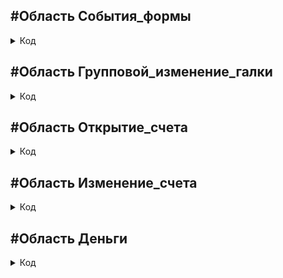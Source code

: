 ## #Область События_формы

<details>
  <summary>
    Код  </summary>

  
  
  
  ## &НаСервере Процедура ПриСозданииНаСервере(Отказ, СтандартнаяОбработка)  
  
  <details>
    <summary>
      Код  </summary>
    
    
            Если Параметры.СозданиеОткрытие Тогда
              //Документ новый
              Объект.ВыборВыработки = Параметры.ВыборВыработки;		
              Выбор = Параметры.ВыборВыработки; 
              Объект.КатегорияРаботника=Выбор;		
            Иначе
              Выбор = Объект.ВыборВыработки; 
            КонецЕсли;                        	
            Элементы.ФИО.Заголовок = Выбор;
            //Определяет какие страницы показывать
            Если Выбор = "Волочильщик" Тогда
              ЭтаФорма.Элементы.Страница1.Видимость = Истина;
            ИначеЕсли Выбор = "Скрутчик" Тогда
              ЭтаФорма.Элементы.Страница2.Видимость = Истина;       
              ПроверкаНаДрамИПроволочныйЭкранБроня();
            ИначеЕсли Выбор = "Опрессовщик" Тогда
              ЭтаФорма.Элементы.Страница3.Видимость = Истина;
            ИначеЕсли Выбор = "Волочильщик (мультивайер)" Тогда  
              ЭтаФорма.Элементы.Страница4.Видимость = Истина;
            КонецЕсли;  
            ЭтаФорма.Доступность=не Объект.ЗакрытаяДата;
            Элементы.ВыборВыработки.Видимость = Ложь;
            
            
            Элементы.Невидимое.Видимость = РольДоступна("Администратор");     
            
            ОтработатьКнопкуПроверено(Ложь);   
            ИтогВыработкиНаСервере();
            ДоступАдмина();
            ПроверитьНаличиеСсылокНаЗаказы();
</details>


  ## &НаКлиенте Процедура ПередЗакрытием(Отказ, ЗавершениеРаботы, ТекстПредупреждения, СтандартнаяОбработка)		

  
  <details>
    <summary>
      Код  </summary>
    
        	Если не ЗавершениеРаботы тогда      
        		ПроверкаКоэффициента();	
        		ПередЗакрытиемНаСервере();    
        	КонецЕсли;
  </details>

	

  
    

## &НаКлиенте Процедура ЗакрытаяДатаПриИзменении(Элемент)

  <details>
    <summary>
      Код  </summary>
    
        Если Объект.ЗакрытаяДата=Истина тогда
      		ЭтаФорма.Доступность=Ложь;	
      	Иначе	                        
      		ЭтаФорма.Доступность=Истина;		
      	КонецЕсли;
  </details>

## &НаСервере Процедура ПередЗакрытиемНаСервере()

  <details>
    <summary>
      Код  </summary>
 
         Попытка 
        		Если Объект.ПометкаУдаления= ложь тогда		
        			ЭтотОбъект.Записать(Новый Структура("РежимЗаписи", РежимЗаписиДокумента.Проведение));
        		ИначеЕсли Объект.ПометкаУдаления=истина тогда
        			Сообщить("Выработка #"+Объект.Номер + " помечена на удаление");
        		КонецЕсли                                                              
        	Исключение  
        		Сообщить("Не удалось сохранить выработку, возможно она уже открыта у кого-то другого");
        	КонецПопытки;

  </details>




## #Область Пересчет_денег_события

  
  <details>
    <summary>
      Код  </summary>


## #Область Волочилка
 

  
  <details>
    <summary>
      Код  </summary>

##    ## &НаКлиенте Процедура ВолочильщикПереходНаМаркоРазмерПриИзменении(Элемент)

  <details>
    <summary>
      Код  </summary>
          ПересчетДенег(Элемент.Родитель.ТекущиеДанные.ИсходныйНомерСтроки);
  </details>

## &НаКлиенте Процедура ВолочильщикКоличествоВКМПриИзменении(Элемент)

  <details>
    <summary>
      Код  </summary>
            ПересчетДенег(Элемент.Родитель.ТекущиеДанные.ИсходныйНомерСтроки);
  </details>
 
## &НаКлиенте Процедура ВолочильщикСменаБунтаПриИзменении(Элемент)

  <details>
    <summary>
      Код  </summary>	
 
       ПересчетДенег(Элемент.Родитель.ТекущиеДанные.ИсходныйНомерСтроки);
 </details>

## &НаКлиенте Процедура ВолочильщикСменаКатушекНаПриемникеПриИзменении(Элемент)

  
  <details>
    <summary>      
      Код  </summary>
          ПересчетДенег(Элемент.Родитель.ТекущиеДанные.ИсходныйНомерСтроки);
  </details>


## &НаКлиенте Процедура ВолочильщикРасценкаЗаКМПриИзменении(Элемент)

  <details>
    <summary>
      Код  </summary>
          ПересчетДенег(Элемент.Родитель.ТекущиеДанные.ИсходныйНомерСтроки);
  </details>

## &НаКлиенте Процедура ВолочильщикРасценкаЗаСменкуКатушекНаПриемникеПриИзменении(Элемент)
 
  <details>
    <summary>
      Код  </summary>
            ПересчетДенег(Элемент.Родитель.ТекущиеДанные.ИсходныйНомерСтроки);
  </details>
  
    ## &НаКлиенте Процедура ВолочильщикРасценкаЗаПереходНаМаркоразмерПриИзменении(Элемент)
	
  <details>
    <summary>
      Код  </summary>
            ПересчетДенег(Элемент.Родитель.ТекущиеДанные.ИсходныйНомерСтроки);
  </details>

## &НаКлиенте Процедура ВолочильщикРасценкаЗаСменуБунтаПриИзменении(Элемент)
	 
  <details>
    <summary>
      Код  </summary>
          ПересчетДенег(Элемент.Родитель.ТекущиеДанные.ИсходныйНомерСтроки);
  </details>
  
  ## &НаКлиенте Процедура ВолочильщикКоэффициентЗагруженностиОборудованияПриИзменении(Элемент)
	 
  <details>
    <summary>
      Код  </summary>
          ПересчетДенег(Элемент.Родитель.ТекущиеДанные.ИсходныйНомерСтроки);
  </details>
  
</details>

## #Область Мультик
  
  <details>
    <summary>
      Код  </summary>

## &НаКлиенте Процедура ВолочильщикМультивайерКоличествоВКМПриИзменении(Элемент)
	 
  <details>
    <summary>
      Код  </summary>
            ПересчетДенег(Элемент.Родитель.ТекущиеДанные.ИсходныйНомерСтроки);
  </details>

## &НаКлиенте Процедура ВолочильщикМультивайерСменаВолокПриИзменении(Элемент)
	
  <details>
    <summary>
      Код  </summary>
    ПересчетДенег(Элемент.Родитель.ТекущиеДанные.ИсходныйНомерСтроки);
  </details>


## &НаКлиенте Процедура ВолочильщикМультивайерСменаКорзинПриИзменении(Элемент)
	 
  <details>
    <summary>
      Код  </summary>
        ПересчетДенег(Элемент.Родитель.ТекущиеДанные.ИсходныйНомерСтроки);	
  </details>

## &НаКлиенте Процедура ВолочильщикМультивайерСменуКатушекНаПриемникеПриИзменении(Элемент)
	
  <details>
    <summary>
      Код  </summary>
        ПересчетДенег(Элемент.Родитель.ТекущиеДанные.ИсходныйНомерСтроки);
  </details>

## &НаКлиенте Процедура ВолочильщикМультивайерПереходНаМаркоРазмерПриИзменении(Элемент)
	 
  <details>
    <summary>
      Код  </summary>
        ПересчетДенег(Элемент.Родитель.ТекущиеДанные.ИсходныйНомерСтроки);
  </details>

## &НаКлиенте Процедура ВолочильщикМультивайерРасценкаЗаКМПриИзменении(Элемент)
 
  <details>
    <summary>
      Код  </summary>
        ПересчетДенег(Элемент.Родитель.ТекущиеДанные.ИсходныйНомерСтроки);
  </details>

## &НаКлиенте Процедура ВолочильщикМультивайерРасценкаЗаСменуКатушекНаПриемникеПриИзменении(Элемент)
	
   <details>
    <summary>
      Код  </summary>
         ПересчетДенег(Элемент.Родитель.ТекущиеДанные.ИсходныйНомерСтроки);
  </details>

## &НаКлиенте Процедура ВолочильщикМультивайерСменаКатушекПриИзменении(Элемент)
	 
  <details>
    <summary>
      Код  </summary>
        ПересчетДенег(Элемент.Родитель.ТекущиеДанные.ИсходныйНомерСтроки);
  </details>


## &НаКлиенте Процедура ВолочильщикМультивайерРасценкаЗаСменуВолокПриИзменении(Элемент)
	 
  <details>
    <summary>
      Код  </summary>
        ПересчетДенег(Элемент.Родитель.ТекущиеДанные.ИсходныйНомерСтроки);
  </details>

## &НаКлиенте Процедура ВолочильщикМультивайерРасценкаЗаПереходНаМаркоразмерПриИзменении(Элемент)

  
  <details>
    <summary>
      Код  </summary>ПересчетДенег(Элемент.Родитель.ТекущиеДанные.ИсходныйНомерСтроки);
  </details>


## &НаКлиенте Процедура ВолочильщикМультивайерРасценкаЗаСменуКорзинПриИзменении(Элемент)
	

  
  <details>
    <summary>
      Код  </summary>ПересчетДенег(Элемент.Родитель.ТекущиеДанные.ИсходныйНомерСтроки);
  </details>


## &НаКлиенте Процедура ВолочильщикМультивайерКоэффициентЗагруженностиОборудованияПриИзменении(Элемент)
	

  
  <details>
    <summary>
      Код  </summary>ПересчетДенег(Элемент.Родитель.ТекущиеДанные.ИсходныйНомерСтроки);
  </details>



    
</details>
  


## #Область Скрутка
 

  
  <details>
    <summary>
      Код  </summary>
    
## &НаКлиенте Процедура СкрутчикКоличествоВКМПриИзменении(Элемент)
	 

  
  <details>
    <summary>
      Код  </summary>ПересчетДенег(Элемент.Родитель.ТекущиеДанные.ИсходныйНомерСтроки);
  </details>


## &НаКлиенте Процедура СкрутчикПереходНаМаркоРазмерПриИзменении(Элемент)
	 

  
  <details>
    <summary>
      Код  </summary>ПересчетДенег(Элемент.Родитель.ТекущиеДанные.ИсходныйНомерСтроки);
  </details>


## &НаКлиенте Процедура СкрутчикНастройкаПриИзменении(Элемент)
	

  
  <details>
    <summary>
      Код  </summary>ПересчетДенег(Элемент.Родитель.ТекущиеДанные.ИсходныйНомерСтроки);
  </details>


## &НаКлиенте Процедура СкрутчикСменаКатушекПриИзменении(Элемент) 

  
  <details>
    <summary>
      Код  </summary>ПересчетДенег(Элемент.Родитель.ТекущиеДанные.ИсходныйНомерСтроки);
  </details>

## &НаКлиенте Процедура СкрутчикСнятиеКатушекПриИзменении(Элемент) 

  
  <details>
    <summary>
      Код  </summary>ПересчетДенег(Элемент.Родитель.ТекущиеДанные.ИсходныйНомерСтроки);
  </details>     

## &НаКлиенте Процедура СкрутчикРасценкаНастройкиПриИзменении(Элемент) 

  
  <details>
    <summary>
      Код  </summary>ПересчетДенег(Элемент.Родитель.ТекущиеДанные.ИсходныйНомерСтроки);
  </details>

## &НаКлиенте Процедура СкрутчикРасценкаЗаПереходНаМаркоразмерПриИзменении(Элемент)
	

  
  <details>
    <summary>
      Код  </summary>ПересчетДенег(Элемент.Родитель.ТекущиеДанные.ИсходныйНомерСтроки);
  </details>

## &НаКлиенте Процедура СкрутчикРасценкаЗаСнятиеКатушекПриИзменении(Элемент)

  
  <details>
    <summary>
      Код  </summary>ПересчетДенег(Элемент.Родитель.ТекущиеДанные.ИсходныйНомерСтроки);
  </details>

## &НаКлиенте
Процедура СкрутчикРасценкаЗаСменуКатушекНаПриемникеПриИзменении(Элемент)
	

  
  <details>
    <summary>
      Код  </summary>ПересчетДенег(Элемент.Родитель.ТекущиеДанные.ИсходныйНомерСтроки);
  </details>

## &НаКлиенте Процедура СкрутчикРасценкаЗаКМПриИзменении(Элемент)
	

  
  <details>
    <summary>
      Код  </summary>ПересчетДенег(Элемент.Родитель.ТекущиеДанные.ИсходныйНомерСтроки);
  </details>

## &НаКлиенте Процедура СкрутчикКоэффициентЗагруженностиОборудованияПриИзменении(Элемент)
	
  <details>
    <summary>
      Код  </summary>ПересчетДенег(Элемент.Родитель.ТекущиеДанные.ИсходныйНомерСтроки);	
  </details>

## &НаКлиенте Процедура СкрутчикУстановкаЗаряднойКатушкиПриИзменении(Элемент)
	

  
  <details>
    <summary>
      Код  </summary>ПересчетДенег(Элемент.Родитель.ТекущиеДанные.ИсходныйНомерСтроки);
  </details>

## &НаКлиенте Процедура СкрутчикСнятиеЗаряднойКатушкиПриИзменении(Элемент)
	 

  
  <details>
    <summary>
      Код  </summary>ПересчетДенег(Элемент.Родитель.ТекущиеДанные.ИсходныйНомерСтроки);
  </details>

## &НаКлиенте Процедура СкрутчикСнятиеКатушкиБрониЭкранаПриИзменении(Элемент)
	

  
  <details>
    <summary>
      Код  </summary>ПересчетДенег(Элемент.Родитель.ТекущиеДанные.ИсходныйНомерСтроки);
  </details>

## &НаКлиенте Процедура СкрутчикУстановкаКатушкиБрониЭкранаПриИзменении(Элемент)
	 

  
  <details>
    <summary>
      Код  </summary>ПересчетДенег(Элемент.Родитель.ТекущиеДанные.ИсходныйНомерСтроки);
  </details>

## &НаКлиенте Процедура СкрутчикРасценкаЗаСнятиеЗаряднойКатушкиПриИзменении(Элемент)


  
  <details>
    <summary>
      Код  </summary>ПересчетДенег(Элемент.Родитель.ТекущиеДанные.ИсходныйНомерСтроки);
  </details>

## &НаКлиенте Процедура СкрутчикРасценкаЗаУстановкуЗаряднойКатушкиПриИзменении(Элемент)
  
  <details>
    <summary>
      Код  </summary>ПересчетДенег(Элемент.Родитель.ТекущиеДанные.ИсходныйНомерСтроки);
  </details>

## &НаКлиенте Процедура СкрутчикРасценкаЗаСнятиеКатушкиБрониЭкранаПриИзменении(Элемент)
	
  
  <details>
    <summary>
      Код  </summary>ПересчетДенег(Элемент.Родитель.ТекущиеДанные.ИсходныйНомерСтроки);
  </details>

## &НаКлиенте Процедура СкрутчикРасценкаЗаУстановкуКатушкиБрониЭкранаПриИзменении(Элемент)


  
  <details>
    <summary>
      Код  </summary>ПересчетДенег(Элемент.Родитель.ТекущиеДанные.ИсходныйНомерСтроки);
  </details>








</details>

## #Область Пресс
  <details>
    <summary>
      Код  </summary>

## &НаКлиенте Процедура ОпрессовщикСменаПластикатаПриИзменении(Элемент) 

  <details>
    <summary>
      Код  </summary>
    ПересчетДенег(Элемент.Родитель.ТекущиеДанные.ИсходныйНомерСтроки);
  </details>

## &НаКлиенте Процедура ОпрессовщикСменаЦветаПриИзменении(Элемент)   
  <details>
    <summary>
      Код  </summary>
    ПересчетДенег(Элемент.Родитель.ТекущиеДанные.ИсходныйНомерСтроки);
  </details>

## &НаКлиенте Процедура ОпрессовщикСменаИнструментаПриИзменении(Элемент)

  
  <details>
    <summary>
      Код  </summary>
    	ПересчетДенег(Элемент.Родитель.ТекущиеДанные.ИсходныйНомерСтроки);
  </details>

## &НаКлиенте Процедура ОпрессовщикКоличествоВКМПриИзменении(Элемент) 

  
  <details>
    <summary>
      Код  </summary>
    ПересчетДенег(Элемент.Родитель.ТекущиеДанные.ИсходныйНомерСтроки);
  </details>

## &НаКлиенте Процедура ОпрессовщикПереходНаМаркоРазмерПриИзменении(Элемент)  

  
  <details>
    <summary>
      Код  </summary>
    ПересчетДенег(Элемент.Родитель.ТекущиеДанные.ИсходныйНомерСтроки);
  </details>    

## &НаКлиенте Процедура ОпрессовщикРасценкаЗаСменуЦветаПриИзменении(Элемент) 

  
  <details>
    <summary>
      Код  </summary>
    ПересчетДенег(Элемент.Родитель.ТекущиеДанные.ИсходныйНомерСтроки);
  </details>

## &НаКлиенте Процедура ОпрессовщикРасценкаЗаСменуИнструментаПриИзменении(Элемент)

  
  <details>
    <summary>
      Код  </summary>
    ПересчетДенег(Элемент.Родитель.ТекущиеДанные.ИсходныйНомерСтроки);
  </details>

## &НаКлиенте Процедура ОпрессовщикРасценкаЗаКМПриИзменении(Элемент) 

  
  <details>
    <summary>
      Код  </summary>
    ПересчетДенег(Элемент.Родитель.ТекущиеДанные.ИсходныйНомерСтроки);
  </details>

## &НаКлиенте Процедура ОпрессовщикРасценкаЗаПереходНаМаркоразмерПриИзменении(Элемент)

  
  <details>
    <summary>
      Код  </summary>
    ПересчетДенег(Элемент.Родитель.ТекущиеДанные.ИсходныйНомерСтроки);
  </details>
  
## &НаКлиенте Процедура ОпрессовщикРасценкаЗаСменуПластикатаПриИзменении(Элемент)  

  
  <details>
    <summary>
      Код  </summary>
    ПересчетДенег(Элемент.Родитель.ТекущиеДанные.ИсходныйНомерСтроки);
  </details>

## &НаКлиенте Процедура ОпрессовщикКоэфЗаДлинуПриИзменении(Элемент)

  
  <details>
    <summary>
      Код  </summary>
    ПересчетДенег(Элемент.Родитель.ТекущиеДанные.ИсходныйНомерСтроки);
  </details>

## &НаКлиенте Процедура ОпрессовщикКоэффициентЗагруженностиОборудованияПриИзменении(Элемент)

  
  <details>
    <summary>
      Код  </summary>
    	ПересчетДенег(Элемент.Родитель.ТекущиеДанные.ИсходныйНомерСтроки);
  
</details> 

## &НаКлиенте Процедура ОпрессовщикПриИзменении(Элемент)

  
  <details>
    <summary>
      Код  </summary>
    	ИтогВыработкиНаСервере();
  </details>

## &НаКлиенте Процедура ВолочильщикМультивайерПриИзменении(Элемент)

  
  <details>
    <summary>
      Код  </summary>
    ИтогВыработкиНаСервере();
  </details>

## &НаКлиенте Процедура СкрутчикПриИзменении(Элемент) 

  
  <details>
    <summary>
      Код  </summary>
    ИтогВыработкиНаСервере();
  </details>

## &НаКлиенте Процедура ВолочильщикПриИзменении(Элемент)

  
  <details>
    <summary>
      Код  </summary>
    ИтогВыработкиНаСервере();
  </details>

</details>

</details>

</details>




  ## #Область Групповой_изменение_галки


  
  <details>
    <summary>
      Код  </summary>

    
## &НаКлиенте Процедура ВолочильщикГрупповойПриИзменении(Элемент)
  
<details>
    <summary>
      Код  </summary>	

      ИзменениеГрупповойГалки();
</details>
 
## &НаКлиенте Процедура ОпрессовщикГрупповойПриИзменении(Элемент)	
<details>
    <summary>
      Код  </summary>	

      ИзменениеГрупповойГалки();
</details>

## &НаКлиенте Процедура СкрутчикГрупповойПриИзменении(Элемент)
<details>
    <summary>
      Код  </summary>	

      ИзменениеГрупповойГалки();
</details>

## &НаКлиенте Процедура ВолочильщикМультивайерГрупповойПриИзменении(Элемент)
<details>
    <summary>
      Код  </summary>	

      ИзменениеГрупповойГалки();
</details>
</details>






## #Область Открытие_счета 
  <details>
    <summary>
      Код  </summary>
    
    

## &НаКлиенте Процедура ОпрессовщикНомерСчетаОткрытие(Элемент, СтандартнаяОбработка) 
  <details>
    <summary>
      Код  </summary>
    
    
	СтандартнаяОбработка=Ложь;
	Если Элемент.Родитель.ТекущиеДанные.Групповой тогда
		ОпрессовщикГрупповойПриИзменении(Элемент);
	Иначе	
		ОпрессовщикНомерСчетаПриИзменении(Элемент);
	КонецЕсли;
</details>  

## &НаКлиенте Процедура ВолочильщикНомерСчетаОткрытие(Элемент, СтандартнаяОбработка) 
  <details>
    <summary>
      Код  </summary>
    
    
	СтандартнаяОбработка=Ложь;  
	Если Элемент.Родитель.ТекущиеДанные.Групповой тогда
		ВолочильщикГрупповойПриИзменении(Элемент);
	Иначе	
		ВолочильщикНомерСчетаПриИзменении(Элемент);
	КонецЕсли;
</details>

## &НаКлиенте Процедура ВолочильщикМультивайерНомерСчетаОткрытие(Элемент, СтандартнаяОбработка) 
  <details>
    <summary>
      Код  </summary>
    
    
	СтандартнаяОбработка=Ложь;
	Если Элемент.Родитель.ТекущиеДанные.Групповой тогда
		ВолочильщикМультивайерГрупповойПриИзменении(Элемент);
	Иначе	
		ВолочильщикМультивайерНомерСчетаПриИзменении(Элемент);
	КонецЕсли;
</details> 

## &НаКлиенте Процедура СкрутчикНомерСчетаОткрытие(Элемент, СтандартнаяОбработка) 
  <details>
    <summary>
      Код  </summary>
    
    

	СтандартнаяОбработка=Ложь;
	Если Элемент.Родитель.ТекущиеДанные.Групповой тогда
		СкрутчикГрупповойПриИзменении(Элемент);
	Иначе	
		СкрутчикНомерСчетаПриИзменении(Элемент);
	КонецЕсли;
</details>

 


</details>

## #Область Изменение_счета
 
  <details>
    <summary>
      Код  </summary>
    
    

## &НаСервере Процедура ОпрессовщикНомерСчетаПриИзмененииНаСервере(ТекДанные) 
  <details>
    <summary>
      Код  </summary>
    
    
	ФРМ 					= ФормированиеРабочихМассивов;
	ПараметрыДляРасчета 	= Новый Структура;
	ДлительностьОпераций 	= Новый Структура;
	Операция 				= Перечисления.ВидОперации;
	ВидОперации 			= ТекДанные.ВидОперации;                                                                               
	ОборудованиеИМаркоРазмер	= ФРМ.ОпределитьОборудованиеИМаркоРазмер(ВидОперации, ТекДанные.СсылкаНаЗаказ,ТекДанные.номерОперации);		
	ПараметрыДляРасчета 		= ФРМ.ПараметрыДляРасчетаИзЗаказа(ТекДанные.СсылкаНаЗаказ, ВидОперации,ОборудованиеИМаркоРазмер.Оборудование.Наименование, ТекДанные.НомерОперации);
	
	Если ПараметрыДляРасчета	= ложь тогда
	иначе			                              
		РасценкаЗаСменуИКоэффициент = ФРМ.РасчетРасценкиЗаСмену(ОборудованиеИМаркоРазмер.Оборудование);
		ПараметрыДляРасчета.Вставить("РасценкаЗаСмену", РасценкаЗаСменуИКоэффициент.РасценкаЗаСмену);			
		ДопОперации 						= ФРМ.НайтиНаименованияОпераций(1);
		ДопОперации 						= ФРМ.НайтиДлительностьОпераций1(ОборудованиеИМаркоРазмер.Оборудование, ВидОперации, ДопОперации);
		НовСтр								= Объект.Опрессовщик[ТекДанные.НомерСтроки-1];
		ЗаполнитьЗначенияСвойств(НовСтр,ПараметрыДляРасчета);
		НовСтр.МаркоРазмер 					= ОборудованиеИМаркоРазмер.Маркоразмер;
		НовСтр.РасценкаЗаСменуЦвета 		= ?(ВидОперации = Операция.Изоляция, ФРМ.РасчетРасценокЗаТехнологическуюОперацию(ПараметрыДляРасчета.РасценкаЗаСмену,ДопОперации[0][1]),0);
		НовСтр.РасценкаЗаСменуПластиката	= ФРМ.РасчетРасценокЗаТехнологическуюОперацию(ПараметрыДляРасчета.РасценкаЗаСмену,ДопОперации[1][1]);
		НовСтр.РасценкаЗаСменуИнструмента	= ФРМ.РасчетРасценокЗаТехнологическуюОперацию(ПараметрыДляРасчета.РасценкаЗаСмену,ДопОперации[2][1]);
		НовСтр.Оборудование					= ОборудованиеИМаркоРазмер.Оборудование;   
		//получаем тот самый материал с минимальной скоростью;
		МатериалДляВыбораСкорости = НахождениеМинимальнойЛинейнойСкоростиПоМатериалу(НовСтр.Оборудование, ВидОперации, МассивМатериалов(ПараметрыДляРасчета)); 
		//Минайкин добавил функция для нахождение минимальной линейной скорости
		НовСтр.ЛинейнаяСкорость		  		= ФРМ.НайтиЛСкорость(НовСтр.СсылкаНаЗаказ,МатериалДляВыбораСкорости,ВидОперации,НовСтр.Оборудование,НовСтр.НомерОперации);
		НовСтр.КоэффициентСмены				= ФРМ.ПоискКоэффициентаЗаСмену(НовСтр.Оборудование);
		НовСтр.РасценкаЗаКМ 				= ФРМ.РасчетРасценокЗаКМ(ПараметрыДляРасчета.РасценкаЗаСмену,ПараметрыДляРасчета.ДлинаКон,ПараметрыДляРасчета.ВремяИзготовленияПоЗаказу);
		Если НовСтр.Групповой = ложь тогда
			НовСтр.КоэффициентЗагруженностиОборудования = ФРМ.РасчетКоэФЗагрОборуд(НовСтр.Групповой,НовСтр.ВидОперации,НовСтр.Оборудование,НовСтр.НомерОперации,неопределено,НовСтр.СсылкаНаЗаказ);
		Иначе
		КонецЕсли;
	КонецЕсли;
</details>

## &НаКлиенте Процедура ОпрессовщикНомерСчетаПриИзменении(Элемент) 
  <details>
    <summary>
      Код  </summary>
    
    
	СтандартнаяОбработка=Ложь;              
	ФРМ = ФормированиеРабочихМассивов;          
	ТД=ТекущийЭлемент.ТекущиеДанные;
	ВписатьСсылкуИзФормыВыбораЗаказа(ТД);	
	Если ЗначениеЗаполнено(ТД.СсылкаНаЗаказ) тогда
		ПараметрыФормы = Новый Структура;   
		ПараметрыФормы.Вставить("СсылкаНаЗаказ",ТД.СсылкаНаЗаказ);     
		ПараметрыФормы.Вставить("Фио",Объект.ФИО);  
		ПараметрыФормы.Вставить("ГрупповойРезерв",?(ТД.ГрупповойРезерв="",ложь,ТД.ГрупповойРезерв));
		Форма = ПолучитьФорму("Документ.Выработка.Форма.ФормаВыбораЭтапа", ПараметрыФормы);
		РезультатФормы = Форма.ОткрытьМодально(); 
		Если не РезультатФормы = неопределено тогда
			Если РезультатФормы.Свойство("ОбщееКолвоКм") тогда         
				//тут	Строка.НазваниеОборудования = "Экструзионная линия № 001 ХМ 90/25" или Строка.НазваниеОборудования = "Экструзионная линия № 009 ХМ 70/25" 
				ЗаполнитьЗначенияСвойств(ТД,РезультатФормы);
				ТД.КоличествоВКМ						= РезультатФормы.ОбщееКолвоКМ;
				ТД.КоэффициентСмены						= РезультатФормы.КоэфСмены;
				ТД.РасценкаЗаКм							= РезультатФормы.Цена/Тд.КоличествовКм;	 

			иначе  
				//остальное тут
				НомерОперации				= РезультатФормы.НомерОперации;
				ОборудованиеИМаркоРазмер	= ФРМ.ОпределитьОборудованиеИМаркоРазмер(РезультатФормы.ВидОперации, ТД.СсылкаНаЗаказ,РезультатФормы.НомерОперации);		
				ДопОперации 				= ФРМ.НайтиНаименованияОпераций(1);
				ДопОперации 				= ФРМ.НайтиДлительностьОпераций1(ОборудованиеИМаркоРазмер.Оборудование, РезультатФормы.ВидОперации, ДопОперации);	
				ДлинаКон					= ФРМ.ОпределитьДлинаКонечная(РезультатФормы.Оборудование,РезультатФормы.ВидОперации,РезультатФормы.НомерЭтапа,РезультатФормы.IDZak,РезультатФормы.НомерОперации);
				РасценкаЗаСменуИКоэф		= ФРМ.РасчетРасценкиЗаСмену(РезультатФормы.Оборудование);
				ТД.РасценкаЗаКМ				= ФРМ.РасчетРасценокЗаКМ(РасценкаЗаСменуИКоэф.РасценкаЗаСмену,ДлинаКон,РезультатФормы.ЗатратыВремениНаОперацию);
				ЗаполнитьЗначенияСвойств(ТД,РезультатФормы);
				ТД.МаркоРазмер				= ОборудованиеИМаркоРазмер.Маркоразмер;							
				ТД.РасценкаЗаСменуЦвета 	= ?(Строка(ТД.ВидОперации)="Изоляция",ФРМ.РасчетРасценокЗаТехнологическуюОперацию(РасценкаЗаСменуИКоэф.РасценкаЗаСмену,ДопОперации[0][1]),0);
				ТД.РасценкаЗаСменуПластиката 		= ФРМ.РасчетРасценокЗаТехнологическуюОперацию(РасценкаЗаСменуИКоэф.РасценкаЗаСмену,ДопОперации[1][1]);
				ТД.РасценкаЗаСменуИнструмента 		= ФРМ.РасчетРасценокЗаТехнологическуюОперацию(РасценкаЗаСменуИКоэф.РасценкаЗаСмену,ДопОперации[2][1]);
				ТД.КоэффициентСмены					= ФРМ.ПоискКоэффициентаЗаСмену(РезультатФормы.Оборудование);
				//Может быть много материалов на этапе, у которых разные скорости => будем крутить на минимальной из них
				//получаем тот самый материал с минимальной скоростью;
				МатериалДляВыбораСкорости = НахождениеМинимальнойЛинейнойСкоростиПоМатериалу(ТД.Оборудование, РезультатФормы.ВидОперации, МассивМатериалов(РезультатФормы)); 
				//Минайкин добавил функция для нахождение минимальной линейной скорости
				ТД.ЛинейнаяСкорость		  = ФРМ.НайтиЛСкорость(ТД.СсылкаНаЗаказ,МатериалДляВыбораСкорости,РезультатФормы.ВидОперации,ТД.Оборудование,ТД.НомерОперации);
				Если ТД.Групповой = ложь тогда
					ТД.КоэффициентЗагруженностиОборудования = ФРМ.РасчетКоэФЗагрОборуд(ТД.Групповой,ТД.ВидОперации,ТД.Оборудование,ТД.НомерОперации,неопределено,ТД.СсылкаНаЗаказ);
				КонецЕсли;
			
				ПроверкаКоэффициента();	 
			КонецЕсли;
			ПересчетДенег(Элемент.Родитель.ТекущиеДанные.ИсходныйНомерСтроки);
			ЭтотОбъект.Записать();      
			
		Иначе
			Сообщить("Видимо вы закрыли форму!");
		КонецЕсли;
	КонецЕсли;    
</details>

## &НаСервере Процедура СкрутчикНомерСчетаПриИзмененииНаСервере(ТекДанные) 
  <details>
    <summary>
      Код  </summary>
    
    
	ФРМ = ФормированиеРабочихМассивов;
	ПараметрыДляРасчета = Новый Структура;
	ДлительностьОпераций = Новый Структура;
	ВидОперации = ТекДанные.ВидОперации;                                                                               
	ОборудованиеИМаркоРазмер=ФРМ.ОпределитьОборудованиеИМаркоРазмер(ВидОперации, ТекДанные.СсылкаНаЗаказ,ТекДанные.НомерОперации);		
	ПараметрыДляРасчета = ФРМ.ПараметрыДляРасчетаИзЗаказа(ТекДанные.СсылкаНаЗаказ, ВидОперации,ОборудованиеИМаркоРазмер.Оборудование.Наименование, ТекДанные.НомерОперации);
	Если ПараметрыДляРасчета= ложь тогда
	иначе		
		РасценкаЗаСменуИКоэффициент=ФРМ.РасчетРасценкиЗаСмену(ОборудованиеИМаркоРазмер.Оборудование);
		ПараметрыДляРасчета.Вставить("РасценкаЗаСмену", РасценкаЗаСменуИКоэффициент.РасценкаЗаСмену);
		ДопОперации 								= ФРМ.НайтиНаименованияОпераций(2);
		ДопОперации 								= ФРМ.НайтиДлительностьОпераций1(ОборудованиеИМаркоРазмер.Оборудование, ВидОперации, ДопОперации,ФРМ.ПолучитьСсылкуНаДок(ТекДанные.НомерСчета).ИсполнениеЖилы);         
		ТчДокумента									= Документы.ЗаказыВПроизводство.НайтиПоНомеру(ПараметрыДляРасчета.НомерДокумента).ПолучитьОбъект();
		НовСтр										= Объект.Скрутчик[ТекДанные.НомерСтроки-1];
		ЗаполнитьЗначенияСвойств(НовСтр,ПараметрыДляРасчета);
		НовСтр.РасценкаЗаКМ							= ФРМ.РасчетРасценокЗаКМ(ПараметрыДляРасчета.РасценкаЗаСмену,ПараметрыДляРасчета.ДлинаКон,ПараметрыДляРасчета.ВремяИзготовленияПоЗаказу);
		НовСтр.МаркоРазмер							= ОборудованиеИМаркоРазмер.Маркоразмер;
		НовСтр.РасценкаЗаСнятиеЗаряднойКатушки		= ФРМ.РасчетРасценокЗаТехнологическуюОперацию(ПараметрыДляРасчета.РасценкаЗаСмену,ДопОперации[0][1]);
		НовСтр.РасценкаЗаУстановкуЗаряднойКатушки	= ФРМ.РасчетРасценокЗаТехнологическуюОперацию(ПараметрыДляРасчета.РасценкаЗаСмену,ДопОперации[1][1]);
		НовСтр.РасценкаЗаСнятиеКатушкиБрониЭкрана	= ФРМ.РасчетРасценокЗаТехнологическуюОперацию(ПараметрыДляРасчета.РасценкаЗаСмену,ДопОперации[2][1]);
		НовСтр.РасценкаЗаУстановкуКатушкиБрониЭкрана= ФРМ.РасчетРасценокЗаТехнологическуюОперацию(ПараметрыДляРасчета.РасценкаЗаСмену,ДопОперации[3][1]);
		НовСтр.Оборудование							= ОборудованиеИМаркоРазмер.Оборудование;				
		НовСтр.ЛинейнаяСкорость						= ФРМ.НайтиЛСкорость(НовСтр.СсылкаНаЗаказ,НовСтр.Материал1,ВидОперации,НовСтр.Оборудование,НовСтр.НомерОперации);
		НовСтр.КоэффициентСмены						= ФРМ.ПоискКоэффициентаЗаСмену(НовСтр.Оборудование);         			
		НовСтр.РасценкаЗаКМ=ФРМ.РасчетРасценокЗаКМ(ПараметрыДляРасчета.РасценкаЗаСмену,ПараметрыДляРасчета.ДлинаКон,ПараметрыДляРасчета.ВремяИзготовленияПоЗаказу);    
		Если НовСтр.Групповой= ложь тогда
			НовСтр.КоэффициентЗагруженностиОборудования= ФРМ.РасчетКоэФЗагрОборуд(НовСтр.Групповой,НовСтр.ВидОперации,НовСтр.Оборудование,НовСтр.НомерОперации,неопределено,НовСтр.СсылкаНаЗаказ);
		КонецЕсли;
	КонецЕсли;
</details>

## &НаКлиенте Процедура СкрутчикНомерСчетаПриИзменении(Элемент) 
  <details>
    <summary>
      Код  </summary>
    
    
	ФРМ = ФормированиеРабочихМассивов;           
	ТД 	= ТекущийЭлемент.ТекущиеДанные;
	СтандартнаяОбработка=Ложь;            
	
	ВписатьСсылкуИзФормыВыбораЗаказа(ТД);	
	Если ЗначениеЗаполнено(ТД.СсылкаНаЗаказ) тогда
		ПараметрыФормы = Новый Структура("СсылкаНаЗаказ,ФИО",ТД.СсылкаНаЗаказ,Объект.ФИО);
		Форма = ПолучитьФорму("Документ.Выработка.Форма.ФормаВыбораЭтапа", ПараметрыФормы);
		РезультатФормы=Форма.ОткрытьМодально();      
		Если не РезультатФормы=неопределено тогда
			НомерОперации=РезультатФормы.НомерОперации;
			ОборудованиеИМаркоРазмер=ФРМ.ОпределитьОборудованиеИМаркоРазмер(РезультатФормы.ВидОперации, ТД.СсылкаНаЗаказ,РезультатФормы.НомерОперации);		
			ДопОперации 							= ФРМ.НайтиНаименованияОпераций(2);
			ДопОперации 							= ФРМ.НайтиДлительностьОпераций1(ОборудованиеИМаркоРазмер.Оборудование, РезультатФормы.ВидОперации, ДопОперации,ПолучитьИсполнение(ФРМ.ПолучитьСсылкуНаДок(ТД.НомерСчета)));         
			ДлинаКон								= ФРМ.ОпределитьДлинаКонечная(РезультатФормы.Оборудование,РезультатФормы.ВидОперации,РезультатФормы.НомерЭтапа,РезультатФормы.IDZak,РезультатФормы.НомерОперации);
			РасценкаЗаСменуИКоэф					= ФРМ.РасчетРасценкиЗаСмену(РезультатФормы.Оборудование);
			ЗаполнитьЗначенияСвойств(ТД,РезультатФормы);          
			ТД.МаркоРазмер							= ОборудованиеИМаркоРазмер.Маркоразмер;  
			ТД.РасценкаЗаСнятиеЗаряднойКатушки		= ФРМ.РасчетРасценокЗаТехнологическуюОперацию(РасценкаЗаСменуИКоэф.РасценкаЗаСмену,ДопОперации[0][1]);
			ТД.РасценкаЗаУстановкуЗаряднойКатушки	= ФРМ.РасчетРасценокЗаТехнологическуюОперацию(РасценкаЗаСменуИКоэф.РасценкаЗаСмену,ДопОперации[1][1]);
			ТД.РасценкаЗаСнятиеКатушкиБрониЭкрана	= ФРМ.РасчетРасценокЗаТехнологическуюОперацию(РасценкаЗаСменуИКоэф.РасценкаЗаСмену,ДопОперации[2][1]);
			ТД.РасценкаЗаУстановкуКатушкиБрониЭкрана= ФРМ.РасчетРасценокЗаТехнологическуюОперацию(РасценкаЗаСменуИКоэф.РасценкаЗаСмену,ДопОперации[3][1]);
			ТД.КоэффициентСмены						= ФРМ.ПоискКоэффициентаЗаСмену(РезультатФормы.Оборудование);
			ТД.ЛинейнаяСкорость						= ФРМ.НайтиЛСкорость(ТД.СсылкаНаЗаказ,ТД.Материал1,РезультатФормы.ВидОперации,ТД.Оборудование,ТД.НомерОперации);
			ТД.РасценкаЗаКМ=ФРМ.РасчетРасценокЗаКМ(РасценкаЗаСменуИКоэф.РасценкаЗаСмену,ДлинаКон,РезультатФормы.ЗатратыВремениНаОперацию);
			Если ТД.Групповой= ложь тогда
				ТД.КоэффициентЗагруженностиОборудования=ФРМ.РасчетКоэФЗагрОборуд(ТД.Групповой,ТД.ВидОперации,ТД.Оборудование,ТД.НомерОперации,неопределено,ТД.СсылкаНаЗаказ);
			КонецЕсли;
			Попытка		
				ПересчетДенег(Элемент.Родитель.ТекущиеДанные.ИсходныйНомерСтроки);
			Исключение	
			КонецПопытки;   
			ПроверкаКоэффициента();	
			ЭтотОбъект.Записать();  
		Иначе
			Сообщить("Видимо вы закрыли форму!");
		КонецЕсли;
	Иначе
		Сообщить("Вы вписали номер счета, который отсутсвует в заказах на производство!");
	КонецЕсли;    
</details>

## &НаСервере Процедура ВолочильщикМультивайерНомерСчетаПриИзмененииНаСервере(ТекДанные)    
  <details>
    <summary>
      Код  </summary>
    
    
	ФРМ						 = ФормированиеРабочихМассивов;
	ПараметрыДляРасчета 	= Новый Структура;
	ДлительностьОпераций 	= Новый Структура;
	Материал				= Неопределено;
	ВидОперации 			= ТекДанные.ВидОперации;                                                                               
	ОборудованиеИМаркоРазмер	= ФРМ.ОпределитьОборудованиеИМаркоРазмер(ВидОперации, ТекДанные.СсылкаНаЗаказ, ТекДанные.НомерОперации);
	ПараметрыДляРасчета			= ФРМ.ПараметрыДляРасчетаИзЗаказа(ТекДанные.СсылкаНаЗаказ, ВидОперации,ОборудованиеИМаркоРазмер.Оборудование.Наименование, ТекДанные.НомерОперации);
	Если ПараметрыДляРасчета	= ложь тогда
	иначе			
		РасценкаЗаСменуИКоэффициент = ФРМ.РасчетРасценкиЗаСмену(ОборудованиеИМаркоРазмер.Оборудование);
		ПараметрыДляРасчета.Вставить("РасценкаЗаСмену", РасценкаЗаСменуИКоэффициент.РасценкаЗаСмену);
		ДопОперации 								= ФРМ.НайтиНаименованияОпераций(3);
		ДопОперации 								= ФРМ.НайтиДлительностьОпераций1(ОборудованиеИМаркоРазмер.Оборудование, ВидОперации, ДопОперации);
		ТчДокумента									= Документы.ЗаказыВПроизводство.НайтиПоНомеру(ПараметрыДляРасчета.НомерДокумента).ПолучитьОбъект();
		НовСтр										= Объект.ВолочильщикМультивайер[ТекДанные.НомерСтроки-1];
		ЗаполнитьЗначенияСвойств(НовСтр,ПараметрыДляРасчета);
		НовСтр.РасценкаЗаКМ							= ФРМ.РасчетРасценокЗаКМ(ПараметрыДляРасчета.РасценкаЗаСмену,ПараметрыДляРасчета.ДлинаКон,ПараметрыДляРасчета.ВремяИзготовленияПоЗаказу);
		НовСтр.МаркоРазмер							= ОборудованиеИМаркоРазмер.Маркоразмер;
		НовСтр.РасценкаЗаПереходНаМаркоразмер		= ФРМ.РасчетРасценокЗаТехнологическуюОперацию(ПараметрыДляРасчета.РасценкаЗаСмену,ДопОперации[3][1]);
		НовСтр.РасценкаЗаСменуКорзин				= ФРМ.РасчетРасценокЗаТехнологическуюОперацию(ПараметрыДляРасчета.РасценкаЗаСмену,ДопОперации[2][1]);
		НовСтр.РасценкаЗаСменуВолок					= ФРМ.РасчетРасценокЗаТехнологическуюОперацию(ПараметрыДляРасчета.РасценкаЗаСмену,ДопОперации[1][1]);
		НовСтр.РасценкаЗаСменуКатушекНаПриемнике	= ФРМ.РасчетРасценокЗаТехнологическуюОперацию(ПараметрыДляРасчета.РасценкаЗаСмену,ДопОперации[0][1]);
		НовСтр.Оборудование							= ОборудованиеИМаркоРазмер.Оборудование; 
		НовСтр.ЛинейнаяСкорость						= ФРМ.НайтиЛСкорость(НовСтр.СсылкаНаЗаказ,Материал,ВидОперации,НовСтр.Оборудование,НовСтр.НомерОперации);
		НовСтр.КоэффициентСмены						= ФРМ.ПоискКоэффициентаЗаСмену(НовСтр.Оборудование);
		Если НовСтр.Групповой = ложь тогда
			НовСтр.КоэффициентЗагруженностиОборудования= ФРМ.РасчетКоэФЗагрОборуд(НовСтр.Групповой,НовСтр.ВидОперации,НовСтр.Оборудование,НовСтр.НомерОперации,неопределено,НовСтр.СсылкаНаЗаказ);
		КонецЕсли;
	КонецЕсли;
</details>

## &НаКлиенте Процедура ВолочильщикМультивайерНомерСчетаПриИзменении(Элемент) 
  <details>
    <summary>
      Код  </summary>
    
    
	СтандартнаяОбработка=Ложь;  
	ФРМ = ФормированиеРабочихМассивов;
	ТД = ТекущийЭлемент.ТекущиеДанные;                     
	ВписатьСсылкуИзФормыВыбораЗаказа(ТД);	
	Если ЗначениеЗаполнено(ТД.СсылкаНаЗаказ) тогда
		
		ПараметрыФормы = Новый Структура("СсылкаНаЗаказ,ФИО",ТД.СсылкаНаЗаказ,Объект.ФИО);
		Форма = ПолучитьФорму("Документ.Выработка.Форма.ФормаВыбораЭтапа", ПараметрыФормы);
		РезультатФормы=Форма.ОткрытьМодально();      
		Если не РезультатФормы=неопределено тогда
			
			НомерОперации=РезультатФормы.НомерОперации;
			ОборудованиеИМаркоРазмер=ФРМ.ОпределитьОборудованиеИМаркоРазмер(РезультатФормы.ВидОперации, ТД.СсылкаНаЗаказ,РезультатФормы.НомерОперации);		
			ДопОперации 							= ФРМ.НайтиНаименованияОпераций(3);
			ДопОперации 							= ФРМ.НайтиДлительностьОпераций1(ОборудованиеИМаркоРазмер.Оборудование, РезультатФормы.ВидОперации, ДопОперации);
			ДлинаКон								= ФРМ.ОпределитьДлинаКонечная(РезультатФормы.Оборудование,РезультатФормы.ВидОперации,РезультатФормы.НомерЭтапа,РезультатФормы.IDZak,РезультатФормы.НомерОперации);
			РасценкаЗаСменуИКоэф					= ФРМ.РасчетРасценкиЗаСмену(РезультатФормы.Оборудование);   
			ЗаполнитьЗначенияСвойств(ТД,РезультатФормы);
			ТД.МаркоРазмер							= ОборудованиеИМаркоРазмер.Маркоразмер;
			ТД.РасценкаЗаПереходНаМаркоразмер		= ФРМ.РасчетРасценокЗаТехнологическуюОперацию(РасценкаЗаСменуИКоэф.РасценкаЗаСмену,ДопОперации[3][1]);
			ТД.РасценкаЗаСменуКорзин				= ФРМ.РасчетРасценокЗаТехнологическуюОперацию(РасценкаЗаСменуИКоэф.РасценкаЗаСмену,ДопОперации[2][1]);
			ТД.РасценкаЗаСменуВолок					= ФРМ.РасчетРасценокЗаТехнологическуюОперацию(РасценкаЗаСменуИКоэф.РасценкаЗаСмену,ДопОперации[1][1]);
			ТД.РасценкаЗаСменуКатушекНаПриемнике	= ФРМ.РасчетРасценокЗаТехнологическуюОперацию(РасценкаЗаСменуИКоэф.РасценкаЗаСмену,ДопОперации[0][1]);
			ТД.ЛинейнаяСкорость 					= ФРМ.НайтиЛСкорость(ТД.СсылкаНаЗаказ,ТД.Материал1,РезультатФормы.ВидОперации,ТД.Оборудование,ТД.НомерОперации);
			ТД.РасценкаЗаКМ=ФРМ.РасчетРасценокЗаКМ(РасценкаЗаСменуИКоэф.РасценкаЗаСмену,ДлинаКон,РезультатФормы.ЗатратыВремениНаОперацию);
			ТД.КоэффициентСмены						= ФРМ.ПоискКоэффициентаЗаСмену(РезультатФормы.Оборудование);
			ТД.КоэффициентЗагруженностиОборудования = ФРМ.РасчетКоэФЗагрОборуд(ТД.Групповой,ТД.ВидОперации,ТД.Оборудование,ТД.НомерОперации,неопределено,ТД.СсылкаНаЗаказ);
			Попытка		
				ПересчетДенег(Элемент.Родитель.ТекущиеДанные.ИсходныйНомерСтроки);
			Исключение	
			КонецПопытки;
			ПроверкаКоэффициента();			
			ЭтотОбъект.Записать();    
		КонецЕсли;
	Иначе
		Сообщить("Вы вписали номер счета, который отсутсвует в заказах на производство!");
	КонецЕсли;    
	
	
</details>

## &НаСервере Процедура ВолочильщикНомерСчетаПриИзмененииНаСервере(ТекДанные)  
  <details>
    <summary>
      Код  </summary>
    
    
	ПараметрыДляРасчета 	= Новый Структура;
	ДлительностьОпераций 	= Новый Структура;  
	ФРМ = ФормированиеРабочихМассивов;
	ВидОперации = ТекДанные.ВидОперации;                                                                               
	
	ОборудованиеИМаркоРазмер	= ФРМ.ОпределитьОборудованиеИМаркоРазмер(ВидОперации, ТекДанные.СсылкаНаЗаказ,ТекДанные.НомерОперации);
	ПараметрыДляРасчета 		= ФРМ.ПараметрыДляРасчетаИзЗаказа(ТекДанные.СсылкаНаЗаказ, ВидОперации,ОборудованиеИМаркоРазмер.Оборудование.Наименование, ТекДанные.НомерОперации);
	
	Если ПараметрыДляРасчета	= ложь тогда
	иначе
		РасценкаЗаСменуИКоэффициент = ФРМ.РасчетРасценкиЗаСмену(ОборудованиеИМаркоРазмер.Оборудование);
		
		ПараметрыДляРасчета.Вставить("РасценкаЗаСмену", РасценкаЗаСменуИКоэффициент.РасценкаЗаСмену);
		ДопОперации 								= ФРМ.НайтиНаименованияОпераций(4);
		ДопОперации 								= ФРМ.НайтиДлительностьОпераций1(ОборудованиеИМаркоРазмер.Оборудование, ВидОперации, ДопОперации);
		ТчДокумента									= Документы.ЗаказыВПроизводство.НайтиПоНомеру(ПараметрыДляРасчета.НомерДокумента).ПолучитьОбъект();		
		НовСтр										= Объект.Волочильщик[ТекДанные.НомерСтроки-1];			
		ЗаполнитьЗначенияСвойств(НовСтр,ПараметрыДляРасчета);
		НовСтр.МаркоРазмер							= ОборудованиеИМаркоРазмер.Маркоразмер;
		НовСтр.РасценкаЗаПереходНаМаркоразмер		= ФРМ.РасчетРасценокЗаТехнологическуюОперацию(ПараметрыДляРасчета.РасценкаЗаСмену,ДопОперации[2][1]);
		НовСтр.РасценкаЗаСменуБунта					= ФРМ.РасчетРасценокЗаТехнологическуюОперацию(ПараметрыДляРасчета.РасценкаЗаСмену,ДопОперации[1][1]);
		НовСтр.РасценкаЗаСменуКатушекНаПриемнике	= ФРМ.РасчетРасценокЗаТехнологическуюОперацию(ПараметрыДляРасчета.РасценкаЗаСмену,ДопОперации[0][1]);
		НовСтр.Оборудование							= ОборудованиеИМаркоРазмер.Оборудование;	
		НовСтр.ЛинейнаяСкорость						= ФРМ.НайтиЛСкорость(НовСтр.СсылкаНаЗаказ,НовСтр.Материал1,ВидОперации,НовСтр.Оборудование,НовСтр.НомерОперации);
		НовСтр.КоэффициентСмены						= ФРМ.ПоискКоэффициентаЗаСмену(НовСтр.Оборудование); 											
 		НовСтр.РасценкаЗаКМ=ФРМ.РасчетРасценокЗаКМ(ПараметрыДляРасчета.РасценкаЗаСмену,ПараметрыДляРасчета.ДлинаКон,ПараметрыДляРасчета.ВремяИзготовленияПоЗаказу);
		Если НовСтр.Групповой=Ложь тогда
			НовСтр.КоэффициентЗагруженностиОборудования= ФРМ.РасчетКоэФЗагрОборуд(НовСтр.Групповой,НовСтр.ВидОперации,НовСтр.Оборудование,НовСтр.НомерОперации,неопределено,НовСтр.СсылкаНаЗаказ);
		КонецЕсли;
	КонецЕсли;
</details>

## &НаКлиенте Процедура ВолочильщикНомерСчетаПриИзменении(Элемент) 
  <details>
    <summary>
      Код  </summary>
    
    
	СтандартнаяОбработка=Ложь;   
	ФРМ = ФормированиеРабочихМассивов;
	ТД 	= ТекущийЭлемент.ТекущиеДанные;
	ВписатьСсылкуИзФормыВыбораЗаказа(ТД);	
	Если ЗначениеЗаполнено(ТД.СсылкаНаЗаказ) тогда
		ПараметрыФормы = Новый Структура("СсылкаНаЗаказ,ФИО",ТД.СсылкаНаЗаказ,Объект.ФИО);
		Форма = ПолучитьФорму("Документ.Выработка.Форма.ФормаВыбораЭтапа", ПараметрыФормы);
		РезультатФормы			= Форма.ОткрытьМодально();     
		Если не РезультатФормы	= неопределено тогда
			НомерОперации				= РезультатФормы.НомерОперации;
			ОборудованиеИМаркоРазмер	= ФРМ.ОпределитьОборудованиеИМаркоРазмер(РезультатФормы.ВидОперации, ТД.СсылкаНаЗаказ,РезультатФормы.НомерОперации);		
			ДопОперации 							= ФРМ.НайтиНаименованияОпераций(4);
			ДопОперации 							= ФРМ.НайтиДлительностьОпераций1(ОборудованиеИМаркоРазмер.Оборудование, РезультатФормы.ВидОперации, ДопОперации);
			ДлинаКон								= ФРМ.ОпределитьДлинаКонечная(РезультатФормы.Оборудование,РезультатФормы.ВидОперации,РезультатФормы.НомерЭтапа,РезультатФормы.IDZak,РезультатФормы.НомерОперации);
			РасценкаЗаСменуИКоэф					= ФРМ.РасчетРасценкиЗаСмену(РезультатФормы.Оборудование);
			ЗаполнитьЗначенияСвойств(ТД,РезультатФормы);
			ТД.МаркоРазмер							= ОборудованиеИМаркоРазмер.Маркоразмер;
			ТД.РасценкаЗаПереходНаМаркоразмер		= ФРМ.РасчетРасценокЗаТехнологическуюОперацию(РасценкаЗаСменуИКоэф.РасценкаЗаСмену,ДопОперации[2][1]);
			ТД.РасценкаЗаСменуБунта					= ФРМ.РасчетРасценокЗаТехнологическуюОперацию(РасценкаЗаСменуИКоэф.РасценкаЗаСмену,ДопОперации[1][1]);
			ТД.РасценкаЗаСменуКатушекНаПриемнике	= ФРМ.РасчетРасценокЗаТехнологическуюОперацию(РасценкаЗаСменуИКоэф.РасценкаЗаСмену,ДопОперации[0][1]);			
			ТД.ЛинейнаяСкорость						= ФРМ.НайтиЛСкорость(ТД.СсылкаНаЗаказ,ТД.Материал1,РезультатФормы.ВидОперации,ТД.Оборудование,РезультатФормы.НомерОперации);;
			ТД.РасценкаЗаКМ = ФРМ.РасчетРасценокЗаКМ(РасценкаЗаСменуИКоэф.РасценкаЗаСмену,ДлинаКон,РезультатФормы.ЗатратыВремениНаОперацию);		
			ТД.КоэффициентСмены						= ФРМ.ПоискКоэффициентаЗаСмену(РезультатФормы.Оборудование);
			ТД.КоэффициентЗагруженностиОборудования=ФРМ.РасчетКоэФЗагрОборуд(ТД.Групповой,ТД.ВидОперации,ТД.Оборудование,ТД.НомерОперации,неопределено,ТД.СсылкаНаЗаказ);			
			Попытка		
				ПересчетДенег(Элемент.Родитель.ТекущиеДанные.ИсходныйНомерСтроки);
			Исключение	
			КонецПопытки;  
			ПроверкаКоэффициента();	
			ЭтотОбъект.Записать();   
		КонецЕсли;
	Иначе
		Сообщить("Вы вписали номер счета, который отсутсвует в заказах на производство!");
	КонецЕсли;  
</details>



</details>

## #Область Деньги  
  <details>
    <summary>
      Код  </summary>
    
    

## Процедура ПересчетДенег(НомерСтроки) 
  <details>
    <summary>
      Код  </summary>
    
    
	
	Попытка 
		Индекс = НомерСтроки-1;
		ФИО = Объект.ФИО;
		Коэф = ФормированиеРабочихМассивов.КоэфЗаРазряд(ФИО);
		//ТекДанные=ЭтаФорма.ТекущийЭлемент.ТекущиеДанные;
		
		
		Признак = СтрЗаменить(СтрЗаменить(СтрЗаменить(Объект.ВыборВыработки,"(",""),")","")," ","");
		Если 		Признак = "Волочильщик" тогда
			ЦифраДенюжек = 4;	
		ИначеЕсли   Признак = "ВолочильщикМультивайер" тогда
			ЦифраДенюжек = 1;	
		ИначеЕсли   Признак = "Опрессовщик" тогда
			ЦифраДенюжек = 2;	
		ИначеЕсли   Признак = "Скрутчик" тогда
			ЦифраДенюжек = 3;	
		КонецЕсли;
		Денюжки = ВернутьДенюжки(Индекс,Признак,ЦифраДенюжек,Коэф);    
		Если не денюжки = неопределено тогда
			Объект[Признак][Индекс].ИтоговаяСумма_Вариант2				= Денюжки.Итог;
			Объект[Признак][Индекс].ИтоговаяСуммаСРазрядом_Вариант2  	= Денюжки.ИтогСразрядом; 
			Если Признак = "Скрутчик" тогда	ПроверкаНаДрамИПроволочныйЭкранБроня() КонецЕсли;
		КонецЕсли;
	Исключение     
		Сообщить("Произошла ошибка, расчеты не были произведены. Проверьте заполненность данных");
	КонецПопытки;
	

</details>

## Функция ВернутьДенюжки(Идентификатор,ТЧ,Признак,Коэф) 
  <details>
    <summary>
      Код  </summary>
    
    
	Массив = Новый массив;             
	НашаСтр = Объект[ТЧ].НайтиПоИдентификатору(Идентификатор);
	Если не НашаСтр = Неопределено тогда
		Массив.Добавить(НашаСтр);
		Денюжки = ФормированиеРабочихМассивов.ДенюжкиВыработки(Признак,Объект[ТЧ].Выгрузить(Массив),Коэф); 
	Иначе
		Денюжки = Неопределено;
	КонецЕсли;
	Возврат Денюжки
	</details>

</details>

## #Область КНОПКИ 
  <details>
    <summary>
      Код  </summary>
    
    

## &НаКлиенте Процедура ПровереноКоманда(Команда)              
  <details>
    <summary>
      Код  </summary>
    
                                                          
	ОтработатьКнопкуПроверено();
</details>

## &НаКлиенте Процедура ОткрытьВыбранныйЗаказ(Команда)  //открывает заказ        
  <details>
    <summary>
      Код  </summary>
    
    
	ФормаПараметр = Новый Структура("Ключ",ТекущийЭлемент.ТекущиеДанные.СсылкаНаЗаказ);   
	Если ЗначениеЗаполнено(ФормаПараметр.Ключ) тогда
		Форма = ПолучитьФорму("Документ.ЗаказыВПроизводство.Форма.ФормаДокумента", ФормаПараметр).ОткрытьМодально();	
	КонецЕсли;
</details>   

## &НаКлиенте Процедура ИтогВыработки(Команда) // считает итог всех строк выработки   
  <details>
    <summary>
      Код  </summary>
    
    
	ИтогВыработкиНаСервере();
</details>

## Процедура ИтогВыработкиНаСервере()           
  <details>
    <summary>
      Код  </summary>
    
    
  СРазрядом  = Объект[СтрЗаменить(Объект.КатегорияРаботника," (мультивайер)","Мультивайер")].Итог("ИтоговаяСуммаСРазрядом_Вариант2");
	БезРазряда = Объект[СтрЗаменить(Объект.КатегорияРаботника," (мультивайер)","Мультивайер")].Итог("ИтоговаяСумма_Вариант2");
	Элементы.БезРазряда_Число.Заголовок = ?(БезРазряда=0,"-",БезРазряда);
	Элементы.СРазрядом_Число.Заголовок  = ?(СРазрядом=0,"-",СРазрядом);
</details> 


## &НаКлиенте Процедура ОбновитьРасчеты(Команда) //Пересчитывает итоговую сумма и перезаполняет данные из заказа   
  <details>
    <summary>
      Код  </summary>
    
    
	ДлительностьОпераций =Новый Структура;
	НаименованиеОперации= Новый Структура;
	ФИО = Объект.ФИО; 
	ФРМ = ФормированиеРабочихМассивов;
	КоэфЗаРазряд = ФРМ.КоэфЗаРазряд(ФИО);       
	ТекстСообщения = "Отчет об обновлении выработки" + Символы.ПС;    
	ТекстСообщения = ТекстСообщения+"---------------------------------------------------------------" + Символы.ПС;
	ТекстСообщения = ТекстСообщения+"---------------------------------------------------------------" + Символы.ПС;
	
	//тут гарантированно определяется наша имя ТЧ
	ТЧ = СтрЗаменить(СтрЗаменить(СтрЗаменить(Объект.ВыборВыработки,"(",""),")","")," ","");
	Если 		Объект[ТЧ].НайтиСтроки(Новый структура("НомерОперации",0)).Количество()> 0 тогда	
		Предупреждение(" ""НомерОперации"" пуст у одной или нескольких строк(заполняется сам при выборе этапа)! Сообщите в IT-отдел."); 
	ИначеЕсли 	Объект[ТЧ].НайтиСтроки(Новый структура("ВидОперации",ПредопределенноеЗначение("Перечисление.ВидОперации.ПустаяСсылка"))).Количество() > 0 тогда
		Предупреждение(" ""ВидОперации"" пуст у одной или нескольких строк! Перезаполните эту строку"); 
	ИначеЕсли 	Объект[ТЧ].НайтиСтроки(Новый структура("СсылкаНаЗаказ",ПредопределенноеЗначение("Документ.ЗаказыВПроизводство.ПустаяСсылка"))).Количество()> 0 тогда
		Предупреждение(" Не найдена связь с заказом у одной или нескольких строк! Сообщите в IT-отдел."); 
	Иначе 
		Для каждого СтрТЧ из Объект[ТЧ] Цикл    
			
			ТекДанные=Новый Структура("ВидОперации,НомерСчета,НомерСтроки,НомерОперации,СсылкаНаЗаказ");
			ЗаполнитьЗначенияСвойств(ТекДанные,СтрТЧ);
			Попытка //Перезаписываем заказ
				ФРМ.ПерезаписатьЗаказ(СтрТЧ.СсылкаНаЗаказ);   
				Сообщ = (Строка(СтрТЧ.СсылкаНаЗаказ) +" был перезаписан");
			Исключение
				Сообщ = Строка(СтрТЧ.СсылкаНаЗаказ) +" не был перезаписан";
			КонецПопытки;  
			ТекстСообщения = ТекстСообщения+Сообщ + Символы.ПС;
			Если СтрТЧ.Групповой = ложь тогда	
				Если СтрТЧ.ГрупповойРезерв = "" тогда	
					Если 		ТЧ = "Волочильщик" тогда
						ВолочильщикНомерСчетаПриИзмененииНаСервере(ТекДанные); ЦифраДенюжек = 4;	
					ИначеЕсли   ТЧ = "ВолочильщикМультивайер" тогда
						ВолочильщикМультивайерНомерСчетаПриИзмененииНаСервере(ТекДанные); ЦифраДенюжек = 1;	
					ИначеЕсли   ТЧ = "Опрессовщик" тогда
						ОпрессовщикНомерСчетаПриИзмененииНаСервере(ТекДанные); ЦифраДенюжек = 2;	
					ИначеЕсли   ТЧ = "Скрутчик" тогда
						СкрутчикНомерСчетаПриИзмененииНаСервере(ТекДанные); ЦифраДенюжек = 3;	
					КонецЕсли;
					Сообщ = "Обновлено: Номер счета #" + СтрТЧ.НомерСчета;
					СтрТЧ.КоэффициентЗагруженностиОборудования  = ФРМ.РасчетКоэФЗагрОборуд(СтрТЧ.Групповой,СтрТЧ.ВидОперации,СтрТЧ.Оборудование,СтрТЧ.НомерОперации,неопределено,СтрТЧ.СсылкаНаЗаказ);
					СтрТЧ.КоэффициентСмены						= ФРМ.ПоискКоэффициентаЗаСмену(СтрТЧ.Оборудование);      
				ИначеЕсли СтрТЧ.ГрупповойРезерв <> "" тогда
					//тут  пересчет 70/90пресса	
					Пресс7090 = ФормированиеРабочихМассивов.ОбновитьВыработку7090пресс(СтрТЧ.ГрупповойРезерв,Объект.ФИО,СтрТЧ.СсылкаНаЗаказ);   
					СтрТЧ.РасценкаЗаКм = Пресс7090.Цена/СтрТЧ.КоличествовКм;	 				
					ЗаполнитьЗначенияСвойств(СтрТЧ,Пресс7090);
					КоэфЗагрОб = ?(СтрТЧ.КоэффициентЗагруженностиОборудования = 0,1,СтрТЧ.КоэффициентЗагруженностиОборудования);
					ЦифраДенюжек = 2;
				КонецЕсли;
			ИначеЕсли СтрТЧ.Групповой = Истина тогда     
				Если   ТЧ = "Опрессовщик" тогда
					ОпрессовщикНомерСчетаПриИзмененииНаСервере(ТекДанные); ЦифраДенюжек = 2;	
				ИначеЕсли   ТЧ = "Скрутчик" тогда
					СкрутчикНомерСчетаПриИзмененииНаСервере(ТекДанные); ЦифраДенюжек = 3;	
				КонецЕсли;
				
				Сообщ = ("Обновлено: Номер счета #" + СтрТЧ.НомерСчета);
				ЗаполнитьЗначенияСвойств(СтрТЧ,ОбновитьРасчетыГрупповуюВыработку(СтрТЧ.ВидОперации,СтрТЧ.оборудование,СтрТЧ.Сечение,СтрТЧ.МаркоРазмер,СтрТЧ.ГрупповойРезерв));
			КонецЕсли;
			ТекстСообщения = ТекстСообщения+Сообщ + Символы.ПС;
			
			Денюжки = ВернутьДенюжки(СтрТЧ.ПолучитьИдентификатор(),ТЧ,ЦифраДенюжек,КоэфЗаРазряд);// "Волочильщик",4,Коэф);						
			СтрТЧ.ИтоговаяСумма_Вариант2			= Денюжки.Итог;
			СтрТЧ.ИтоговаяСуммаСРазрядом_Вариант2  	= Денюжки.ИтогСразрядом;  
			////////////////////////////////////////////////////////               
			ТекстСообщения = ТекстСообщения+"---------------------------------------------------------------" + Символы.ПС;
			
		КонецЦикла; 
	КонецЕсли;	          
	Если не	ТекстСообщения = "Отчет об обновлении выработки" + Символы.ПС тогда	Сообщить(ТекстСообщения) КонецЕсли;
	ИтогВыработкиНаСервере();
</details>         

## &НаКлиенте Процедура ЗаполнитьОтходы(Команда) 
  <details>
    <summary>
      Код  </summary>
    
    
	ПараметрыФормы = Новый Структура;
	ПараметрыФормы.Вставить("Оборудование1",Неопределено);  
	ПараметрыФормы.Вставить("ФИОСотрудника1", Объект.ФИО);
	ОткрытьФормуМодально("Справочник.НоменклатураОборудований.Форма.ЗаписьОтходов",	ПараметрыФормы);
</details>


</details>

## Процедура ПроверкаНаДрамИПроволочныйЭкранБроня() 
  <details>
    <summary>
      Код  </summary>
    
    
	
	ЕстьДрам = ложь;
	Для каждого строка из Объект.Скрутчик цикл  
		Если Строка(Строка.Оборудование) = "Крутильная машина № 017 Драмтвистер  JPD-2500" и СтрНайти(Строка.ВидОперации,"проволоч")  тогда
			ЕстьДрам = Истина;			
		КонецЕсли;
	КонецЦикла;              
	Элементы.СкрутчикРасценкаЗаСнятиеКатушкиБрониЭкрана.Видимость 		= ЕстьДрам;
	Элементы.СкрутчикРасценкаЗаУстановкуКатушкиБрониЭкрана.Видимость 	= ЕстьДрам;
	Элементы.СкрутчикУстановкаКатушкиБрониЭкрана.Видимость 				= ЕстьДрам;
	Элементы.СкрутчикСнятиеКатушкиБрониЭкрана.Видимость 				= ЕстьДрам;
	
</details>


## &НаКлиенте Процедура ПроверкаКоэффициента()                      //если коэф загр об =0 тогда ищет коэф смены( прописан в оборудовании) 
  <details>
    <summary>
      Код  </summary>
    
    
	Для Каждого Строка из Объект[СтрЗаменить(Объект.КатегорияРаботника," (мультивайер)","Мультивайер")] цикл
		Если Строка.КоэффициентЗагруженностиОборудования=0 тогда
			Строка.КоэффициентЗагруженностиОборудования=ФормированиеРабочихМассивов.ПоискКоэффициентаЗаСмену(Строка.Оборудование);
		КонецЕсли
	КонецЦикла;		
	
</details>

## функция ОбновитьРасчетыГрупповуюВыработку(ВидОперации,Оборудование,Сечение,МаркоРазмер,ГрупповойРезерв);	 
  <details>
    <summary>
      Код  </summary>
    
    
	
	
 ## #Область расшифровка_и_внесение_в_таблицу	 
  <details>
    <summary>
      Код  </summary>
    
    

	Итератор=1;    
	ТаблЗначений=Новый ТаблицаЗначений;	  
	ТаблЗначений.Колонки.Добавить("Оборудование");
	ТаблЗначений.Колонки.Добавить("НомерЗаказа");										
	ТаблЗначений.Колонки.Добавить("ДлинаЗаказа");     
	ТаблЗначений.Колонки.Добавить("ОбщееВремяНаЭтапе");  
	ТаблЗначений.Колонки.Добавить("ВремяНеЗависящееОтДлиныЗаказа");         
	ТаблЗначений.Колонки.Добавить("КоэффициентЗагруженностиОборудования");  
	ТаблЗначений.Колонки.Добавить("КоэффициентЗагруженностиОборудованияИтоговый");
	ТаблЗначений.Колонки.Добавить("НомерОперации");          
	ТаблЗначений.Колонки.Добавить("ПустоеВремяНаЭтапе");//+01,10
	Строка=ГрупповойРезерв;
	Результат=Новый структура;
	Пока не СтрПолучитьСтроку(Строка,итератор)="" цикл    
		СтрокаИтератор=СтрПолучитьСтроку(Строка,Итератор);
		Вхождение0=Найти(СтрокаИтератор,"#");	  //номер строки    
		Вхождение1=Найти(СтрокаИтератор,"ab");    
		Вхождение2=Найти(СтрокаИтератор,"bc");
		Вхождение3=Найти(СтрокаИтератор,"cd");
		Вхождение4=Найти(СтрокаИтератор,"de");
		Вхождение5=Найти(СтрокаИтератор,"ef");
		Вхождение6=Найти(СтрокаИтератор,"fg"); 
		Вхождение7=Найти(СтрокаИтератор, "gh");    
		Вхождение8=Найти(СтрокаИтератор, "hj");
		Вхождение9=Найти(СтрокаИтератор, Символы.ПС);
		СтрокаТабл = ТаблЗначений.Добавить();
		СтрокаТабл.Оборудование=Справочники.НоменклатураОборудований.НайтиПоНаименованию(Сред(СтрокаИтератор,Вхождение1+2,Вхождение2-1-Вхождение1-1));         
		СтрокаТабл.НомерЗаказа=Сред(СтрокаИтератор,Вхождение0+1,Вхождение1-1-Вхождение0);
		СтрокаТабл.ДлинаЗаказа=Сред(СтрокаИтератор,Вхождение2+2,Вхождение3-1-Вхождение2-1);
		СтрокаТабл.ОбщееВремяНаЭтапе=Сред(СтрокаИтератор,Вхождение3+2,Вхождение4-1-Вхождение3-1);
		СтрокаТабл.ВремяНеЗависящееОтДлиныЗаказа=Сред(СтрокаИтератор,Вхождение4+2,Вхождение5-1-Вхождение4-1);
		СтрокаТабл.КоэффициентЗагруженностиОборудования=Сред(СтрокаИтератор,Вхождение5+2,Вхождение6-1-Вхождение5-1);
		СтрокаТабл.КоэффициентЗагруженностиОборудованияИтоговый=Сред(СтрокаИтератор,Вхождение6+2,Вхождение7-1-Вхождение6-1);
		СтрокаТабл.НомерОперации=Сред(СтрокаИтератор,Вхождение7+2,Вхождение8-1-Вхождение7-1);
		СтрокаТабл.ПустоеВремяНаЭтапе=Сред(СтрокаИтератор,Вхождение8+2);                        		
		Итератор=Итератор+1;				
	КонецЦикла;     	
	</details>	     
	Если ВидОперации= Перечисления.ВидОперации.СкруткаСтренги тогда
		ОбщееЧистоеВремя = 0;
		ОбщееВремяСмены  = 0;                        
		ВремяПодготовки  = 0;  
		Для каждого строка из ТаблЗначений цикл		
			СсылкаНаЗаказ = Документы.ЗаказыВПроизводство.НайтиПоНомеру(Строка.НомерЗаказа);
			Времена = ФормированиеРабочихМассивов.РасчетКоэФЗагрОборуд(Истина,ВидОперации,Оборудование,число(строка.НомерОперации),неопределено,СсылкаНаЗаказ);
			ОбщееВремяСмены=ОбщееВремяСмены+Времена.ВремяСмены;
			ОбщееЧистоеВремя=ОбщееЧистоеВремя+Времена.ЧистоеВремя; 
			Строка.КоэффициентЗагруженностиОборудования=Времена.КоэффициентЗагруженностиОборудования;
			
			Если Строка=ТаблЗначений[0] тогда
				ВремяПодготовки=Времена.ВремяПодготовки;
			КонецЕсли;     
		КонецЦикла;	 
		Для каждого Строка из ТаблЗначений цикл                                         							   	                
			Строка.КоэффициентЗагруженностиОборудованияИтоговый = ОбщееЧистоеВремя/(ОбщееВремяСмены+ОбщееЧистоеВремя+ВремяПодготовки);
		КонецЦикла			
	Иначе
		Для каждого строка из ТаблЗначений цикл		
			// нужно для скрутки тпж
			Если Строка(ВидОперации) = "Скрутка ТПЖ" тогда
				ПараметрыДляСкруткиТПЖ=новый структура;
				ПараметрыДляСкруткиТПЖ.Вставить("ОбщееПустоеВремя",0);
				ПараметрыДляСкруткиТПЖ.Вставить("ПустоеВремяВсехЗаказовКромеПервого",0);					
			КонецЕсли;
			//-	
			
			СсылкаНаЗаказ = Документы.ЗаказыВПроизводство.НайтиПоНомеру(Строка.НомерЗаказа);
			
			Если не СсылкаНаЗаказ =неопределено тогда			      			
				
				ПараметрыЗаказа=Новый структура;
				ПараметрыЗаказа.Вставить("Диаметр",				СсылкаНаЗаказ.ДиаметрПроволоки);
				ПараметрыЗаказа.Вставить("КолвоКМпоЗаказу",		СсылкаНаЗаказ.КоличествоКилометровПоЗаказу); //Кол-во км по заказу или кол-во км в производство?
				ПараметрыЗаказа.Вставить("КолвоКМвПроизводство",СсылкаНаЗаказ.КоличествоКилометровВПроизводство); 	
				ПараметрыКоэф=ФормированиеРабочихМассивов.РасчетКоэФЗагрОборуд(Истина,ВидОперации,Оборудование,число(строка.НомерОперации),неопределено,СсылкаНаЗаказ);		
				Строка.ДлинаЗаказа=ПараметрыЗаказа.КолвоКМпоЗаказу;                                                                       
				Строка.КоэффициентЗагруженностиОборудования=ПараметрыКоэф.КоэффициентЗагруженностиОборудования;                              
				Строка.ВремяНеЗависящееОтДлиныЗаказа=ПараметрыКоэф.ВремяНеЗависящееОтДлиныЗаказа; 
				Строка.ОбщееВремяНаЭтапе=ПараметрыКоэф.ОбщееВремяНаЭтапе;				     
				Строка.ПустоеВремяНаЭтапе=ПараметрыКоэф.ПустоеВремяНаЭтапе; //+01,10
				
				// находим большее значение из всех имеющихся и присваиваем его остальным как Итоговый                                      
				//Для скрутки тпж - находим ОбщееПустоеВремя, ОбщееВремяНаЭтапе=от первого заказа все времена и вычитаем лишние операции
				//+всё пустое время остальных заказов!
				КоэффициентЗагруженностиОборудованияИтоговый=0;	                               									 		   
				Для каждого Строка из ТаблЗначений цикл                                         							   	       	  
					Если Строка(ВидОперации) = "Скрутка ТПЖ" тогда //+01,10							                                  
						ПараметрыДляСкруткиТПЖ.ОбщееПустоеВремя=ПараметрыДляСкруткиТПЖ.ОбщееПустоеВремя+строка.ПустоеВремяНаЭтапе;                                                                            
						Если КоэффициентЗагруженностиОборудованияИтоговый>0 тогда
							ПараметрыДляСкруткиТПЖ.ПустоеВремяВсехЗаказовКромеПервого=
							ПараметрыДляСкруткиТПЖ.ПустоеВремяВсехЗаказовКромеПервого+строка.ПустоеВремяНаЭтапе;																														
							ПараметрыКоэф = ФормированиеРабочихМассивов.РасчетКоэФЗагрОборуд(Истина,
							ВидОперации,Оборудование,
							число(ТаблЗначений[0].НомерОперации),
							ПараметрыДляСкруткиТПЖ,СсылкаНаЗаказ);         
							КоэффициентЗагруженностиОборудования=ПараметрыКоэф.КоэффициентЗагруженностиОборудования;   
							Строка.КоэффициентЗагруженностиОборудования=окр(число(КоэффициентЗагруженностиОборудования),2);						
						КонецЕсли;  					
						КоэффициентЗагруженностиОборудованияИтоговый=Строка.КоэффициентЗагруженностиОборудования;
						КоэффициентЗагруженностиОборудования=КоэффициентЗагруженностиОборудованияИтоговый;
					иначе	
						Если число(Строка.КоэффициентЗагруженностиОборудования)>КоэффициентЗагруженностиОборудованияИтоговый тогда     		     
							КоэффициентЗагруженностиОборудованияИтоговый=окр(число(Строка.КоэффициентЗагруженностиОборудования),2);	                    
						КонецЕсли; 
					КонецЕсли;                                                                 									       
				КонецЦикла;                                                                                                                     
				Для каждого Строка из ТаблЗначений цикл                                         							   	                
					Строка.КоэффициентЗагруженностиОборудованияИтоговый=Окр(КоэффициентЗагруженностиОборудованияИтоговый,2);	   	                    				
					Если строка(ВидОперации)="Скрутка ТПЖ" тогда 
						Строка.КоэффициентЗагруженностиОборудования=КоэффициентЗагруженностиОборудованияИтоговый;	   	                    				
					КонецЕсли;
					
				КонецЦикла; 	                                                                                                                						
			КонецЕсли;	
		КонецЦикла;  
	КонецЕсли;
	
 ## #Область ШифруемОбратноВСтроку 
  <details>
    <summary>
      Код  </summary>
    
    
	итератор=0;
	Для каждого строка из ТаблЗначений цикл		
		Итератор=Итератор+1;		
		Текст=Строка(Итератор)+"#"+Строка.НомерЗаказа
		+"ab"+Строка(Строка.Оборудование)
		+"bc"+Строка(Строка.ДлинаЗаказа)
		+"cd"+Строка(Строка.ОбщееВремяНаЭтапе)
		+"de"+Строка(Строка.ВремяНеЗависящееОтДлиныЗаказа)
		+"ef"+Строка(Строка.КоэффициентЗагруженностиОборудования)
		+"fg"+Строка(Строка.КоэффициентЗагруженностиОборудованияИтоговый)
		+"gh"+Строка(Строка.НомерОперации)
		+"hj"+строка(Строка.ПустоеВремяНаЭтапе);
		
		Если Итератор=1 тогда 
			ГрупповойРезерв=Текст;   
		ИначеЕсли Итератор>1 тогда
			ГрупповойРезерв=ГрупповойРезерв+Символы.ПС+Текст;
		КонецЕсли;
		Результат.Вставить("КоэффициентЗагруженностиОборудования",Строка.КоэффициентЗагруженностиОборудованияИтоговый);
		
	КонецЦикла;          
	</details>
	Результат.Вставить("ГрупповойРезерв",ГрупповойРезерв);
	Возврат Результат;
	</details>


## &НаКлиенте Процедура ВписатьСсылкуИзФормыВыбораЗаказа(ТД) 
  <details>
    <summary>
      Код  </summary>
    
    
	
	ФормаВыбораЗаказа = ПолучитьФорму("Документ.Выработка.Форма.ФормаВыбораЗаказа", Новый Структура("Счет",ТД.НомерСчета));
	ТД.СсылкаНаЗаказ=ФормаВыбораЗаказа.ОткрытьМодально(); 
	
	
</details>

## &НаКлиенте Процедура ИзменениеГрупповойГалки() 
  <details>
    <summary>
      Код  </summary>
    
    
	ТД = ТекущийЭлемент.ТекущиеДанные;
	Если ТД.Групповой=Истина 
		тогда 	
		СтандартнаяОбработка=Ложь;  
		ПараметрыФормы = Новый Структура("Ключ,ВидОперации,МаркоРазмер,Сечение,НаименованиеОборудования,ГрупповойРезерв,ТолькоПросмотр");                 
		ПараметрыФормы.Ключ = 1;  
		ПараметрыФормы.ТолькоПросмотр = не Элементы.ОбновитьРасчеты.Доступность;  
		
		Если не ТекущийЭлемент.ТекущиеДанные.ГрупповойРезерв="" тогда
			ЗаполнитьЗначенияСвойств(ПараметрыФормы,ТД);
			ПараметрыФормы.НаименованиеОборудования = ТД.Оборудование;	
			ПараметрыФормы.Ключ = 0;		
		КонецЕсли;
		Форма = ПолучитьФорму("Документ.Выработка.Форма.ФормаИнфаГруппЗаказов", ПараметрыФормы);
		РезультатФормы=Форма.ОткрытьМодально();    
		Если не РезультатФормы=неопределено тогда     
			ЗаполнитьЗначенияСвойств(ТД,РезультатФормы);
			ТД.Оборудование=РезультатФормы.НаименованиеОборудования;
			ОбновитьРасчеты(неопределено);             
			ЭтотОбъект.Записать();
		КонецЕсли;
		
	КонецЕсли;
	
	
	//Если Групповой резерв на выходе <>"" тогда у галки только просмотр = истина
	
</details>

## Функция МассивМатериалов(РезФормы) 
  <details>
    <summary>
      Код  </summary>
    
    
	МассивМатериалов 					= Новый Массив();
	МассивМатериалов.Добавить(РезФормы.Материал1);
	МассивМатериалов.Добавить(РезФормы.Материал2);
	МассивМатериалов.Добавить(РезФормы.Материал3);
	МассивМатериалов.Добавить(РезФормы.Материал4);
	МассивМатериалов.Добавить(РезФормы.Материал5);
	Возврат МассивМатериалов;
	</details>

## Функция НахождениеМинимальнойЛинейнойСкоростиПоМатериалу(Оборудование, ВидОперации, МассивМатериалов) 
	 
  <details>
    <summary>
      Код  </summary>
    
    
	ТЗСкоростей = Новый ТаблицаЗначений;
	ТЗСкоростей.Колонки.Добавить("ЛинейнаяСкорость");
	ТЗСкоростей.Колонки.Добавить("Материал");
	
	ТзОтсутствующихСкоростей = Новый ТаблицаЗначений;
	ТзОтсутствующихСкоростей.Колонки.Добавить("Материал");
	
	Для каждого Материал из МассивМатериалов Цикл 
		Запрос = Новый Запрос;
		Запрос.Текст = "ВЫБРАТЬ
		|	ЛинейныеСкоростиОборудований.НаименованиеОборудования КАК НаименованиеОборудования,
		|	ЛинейныеСкоростиОборудований.ВидОперации КАК ВидОперации,
		|	ЛинейныеСкоростиОборудований.ЛинейнаяСкоростьОборудования КАК ЛинейнаяСкоростьОборудования,
		|	ЛинейныеСкоростиОборудований.Материал КАК Материал
		|ИЗ
		|	РегистрСведений.ЛинейныеСкоростиОборудований КАК ЛинейныеСкоростиОборудований
		|ГДЕ
		|	ЛинейныеСкоростиОборудований.Материал = &Материал
		|	И ЛинейныеСкоростиОборудований.НаименованиеОборудования = &Оборудование
		|	И ЛинейныеСкоростиОборудований.ВидОперации = &ВидОперации";
		
		Запрос.УстановитьПараметр("Материал", Материал);
		Запрос.УстановитьПараметр("Оборудование", Оборудование);
		Запрос.УстановитьПараметр("ВидОперации", ВидОперации);
		
		РезультатЗапроса = Запрос.Выполнить();
		Выборка = РезультатЗапроса.Выбрать();
		Если не Материал.Наименование = "" и РезультатЗапроса.Выгрузить().Количество()=0 тогда
			НовСтр = ТзОтсутствующихСкоростей.Добавить();	
			НовСтр.Материал = Материал;	
		КонецЕсли;
		
		Пока Выборка.Следующий() Цикл
			СтрокаТЗСкоростей = ТЗСкоростей.Добавить();	
			СтрокаТЗСкоростей.ЛинейнаяСкорость = Выборка.ЛинейнаяСкоростьОборудования;
			СтрокаТЗСкоростей.Материал         = Выборка.Материал;			
		КонецЦикла;		
	КонецЦикла;
	
	Попытка
		Для j = 0 По ТЗСкоростей.Количество() - 1 Цикл                               	
			Для i = 0 По ТЗСкоростей.Количество() - 2 Цикл 			            
				Если ТЗСкоростей[i].ЛинейнаяСкорость > ТЗСкоростей[i + 1].ЛинейнаяСкорость Тогда 
					ТЗСкоростей.Сдвинуть(ТЗСкоростей[i + 1], -1);                              
				КонецЕсли; 
			КонецЦикла;                                                                    	
		КонецЦикла;
	Исключение
	КонецПопытки;
	Если ТзСкоростей.Количество() тогда	
		Возврат ТЗСкоростей[0].Материал
	Иначе                              
		Для каждого Стр из ТзОтсутствующихСкоростей цикл
			Сообщить("Линейная скорость на оборудовании "+ Оборудование + " для материала " + Стр.Материал + " не найдена. Вид Операции - "+ВидОперации);	
		КонецЦикла;
	КонецЕсли;
	
	
	</details>

## Функция ПолучитьИсполнение(Ссылка)
	 
  <details>
    <summary>
      Код  </summary>
    
    Возврат Ссылка.ИсполнениеЖилы
	</details>

## Процедура ОтработатьКнопкуПроверено(ОтработатьКнопку = истина)
 
  <details>
    <summary>
      Код  </summary>
    
    	Кнопка = Элементы.ФормаПровереноКоманда;  
	Кнопка.Пометка = Объект.Проверено;   
	Если ОтработатьКнопку тогда
		Кнопка.Пометка = не Кнопка.Пометка;
		Объект.Проверено = Кнопка.Пометка; 
		
	КонецЕсли;                
	
	ДоступностьПриПроверено(Объект.Проверено,Ложь);
	Кнопка.Заголовок = ?(Кнопка.Пометка = истина,"Проверено","Не проверено");
	Кнопка.ЦветТекста =?(Кнопка.Пометка = истина,ЦветаСтиля.ЦветАкцента,ЦветаСтиля.ЦветОсобогоТекста); 
	Модифицированность = ОтработатьКнопку;        
</details>

## Процедура ДоступностьПриПроверено(Переменная,Признак=Истина)    
	 
  <details>
    <summary>
      Код  </summary>
    
    Если Признак тогда
		Элементы.ФормаПровереноКоманда.Доступность	 		= НЕ Переменная;	
	КонецЕсли;
	Элементы.ФормаЗаполнитьОтходы.Доступность 			= НЕ Переменная;	
	Элементы.ФормаИзменитьФорму.Доступность 			= НЕ Переменная;	
	Элементы.ОбновитьРасчеты.Доступность 				= НЕ Переменная;	
	Элементы.Страницы.ТолькоПросмотр 					=    Переменная;	
	Элементы.РеквизитыИДеньги.ТолькоПросмотр 			=    Переменная;	
	
	
</details>

## Процедура ДоступАдмина()     
	 
  <details>
    <summary>
      Код  </summary>
    
    Если РольДоступна("Администратор") тогда
		
		Для каждого Элемент из Элементы Цикл   
			Попытка
				Если ТипЗНЧ(Элемент)= Тип("ПолеФормы") тогда
					Элемент.ТолькоПросмотр = Ложь;	            
				КонецЕсли;
			Исключение
				
			КонецПопытки;
		КонецЦикла;	
	КонецЕсли;
</details> 

## &НаКлиенте Процедура ПоказатьРасценки(Команда)            
	
 
  <details>
    <summary>
      Код  </summary>
    
    	Элементы.ВолочильщикПоказатьРасценки.Пометка 			= НЕ Элементы.ВолочильщикПоказатьРасценки.Пометка; 
	Элементы.ВолочильщикМультивайерПоказатьРасценки.Пометка = НЕ Элементы.ВолочильщикМультивайерПоказатьРасценки.Пометка;
	Элементы.СкрутчикПоказатьРасценки.Пометка 				= НЕ Элементы.СкрутчикПоказатьРасценки.Пометка;
	Элементы.ОпрессовщикПоказатьРасценки.Пометка 			= НЕ Элементы.ОпрессовщикПоказатьРасценки.Пометка;  
	
	Элементы.ОпрессовщикРасценкаЗаСменуПластиката.Видимость	 	= Элементы.ОпрессовщикПоказатьРасценки.Пометка;
	Элементы.ОпрессовщикРасценкаЗаКМ.Видимость 					= Элементы.ОпрессовщикПоказатьРасценки.Пометка;
	Элементы.ОпрессовщикРасценкаЗаСменуИнструмента.Видимость 	= Элементы.ОпрессовщикПоказатьРасценки.Пометка;
	Элементы.ОпрессовщикРасценкаЗаСменуЦвета.Видимость 			= Элементы.ОпрессовщикПоказатьРасценки.Пометка;
	
	Элементы.ВолочильщикМультивайерРасценкаЗаСменуКатушекНаПриемнике.Видимость 	= Элементы.ВолочильщикМультивайерПоказатьРасценки.Пометка;
	Элементы.ВолочильщикМультивайерРасценкаЗаСменуВолок.Видимость 				= Элементы.ВолочильщикМультивайерПоказатьРасценки.Пометка;
	Элементы.ВолочильщикМультивайерРасценкаЗаСменуКорзин.Видимость 				= Элементы.ВолочильщикМультивайерПоказатьРасценки.Пометка;
	Элементы.ВолочильщикМультивайерРасценкаЗаКМ.Видимость 						= Элементы.ВолочильщикМультивайерПоказатьРасценки.Пометка;
	
	Элементы.СкрутчикРасценкаЗаКМ.Видимость 							= Элементы.СкрутчикПоказатьРасценки.Пометка;
	Элементы.СкрутчикРасценкаЗаСнятиеЗаряднойКатушки.Видимость 			= Элементы.СкрутчикПоказатьРасценки.Пометка;
	Элементы.СкрутчикРасценкаЗаУстановкуЗаряднойКатушки.Видимость 		= Элементы.СкрутчикПоказатьРасценки.Пометка;
	Элементы.СкрутчикРасценкаЗаСнятиеКатушкиБрониЭкрана.Видимость 		= Элементы.СкрутчикПоказатьРасценки.Пометка;
	Элементы.СкрутчикРасценкаЗаУстановкуКатушкиБрониЭкрана.Видимость 	= Элементы.СкрутчикПоказатьРасценки.Пометка;


	Элементы.ВолочильщикРасценкаЗаСменкуКатушекНаПриемнике.Видимость 	= Элементы.ВолочильщикПоказатьРасценки.Пометка;
	Элементы.ВолочильщикРасценкаЗаПереходНаМаркоразмер.Видимость 		= Элементы.ВолочильщикПоказатьРасценки.Пометка;
	Элементы.ВолочильщикРасценкаЗаСменуБунта.Видимость 					= Элементы.ВолочильщикПоказатьРасценки.Пометка;
	Элементы.ВолочильщикРасценкаЗаКМ.Видимость 							= Элементы.ВолочильщикПоказатьРасценки.Пометка;
</details>

## &НаКлиенте Процедура ПоказатьВсеЭлементыПриИзменении(Элемент)
	 
  <details>
    <summary>
      Код  </summary>
    
    ПоказатьВсеЭлементыПриИзмененииНаСервере();
</details>

## &НаСервере Процедура ПоказатьВсеЭлементыПриИзмененииНаСервере() 
	 
  <details>
    <summary>
      Код  </summary>
    
    Если РольДоступна("Администратор") тогда
		Для каждого Элемент из Элементы Цикл   
			Попытка				
				Если ТипЗНЧ(Элемент)= Тип("ПолеФормы") тогда
					Элемент.Видимость = ПоказатьВсеЭлементы;	            
				КонецЕсли;
			Исключение
			КонецПопытки;
		КонецЦикла;	
	КонецЕсли;
</details>

## &НаСервере Процедура ПроверитьНаличиеСсылокНаЗаказы()
	 
  <details>
    <summary>
      Код  </summary>
    
    ТЧ = СтрЗаменить(СтрЗаменить(СтрЗаменить(Объект.ВыборВыработки,"(",""),")","")," ","");
	Если не РольДоступна("Администратор") и Объект.Дата<Дата("20240416") тогда 
		Для каждого СтрТЧ из Объект[ТЧ] цикл
			Если ЗначениеЗаполнено(СтрТЧ.НомерСчета) тогда	
				Если не ЗначениеЗаполнено(СтрТЧ.СсылкаНаЗаказ) тогда	
					ДоступностьПриПроверено(Истина);
					Прервать;
				КонецЕсли;
			КонецЕсли;
		КонецЦикла;  
	КонецЕсли;		

</details> 

## &НаКлиенте Процедура НажатиеНаГрупповой(Поле,Элемент)
	 
  <details>
    <summary>
      Код  </summary>
    
    Если Поле.Имя = "ОпрессовщикГрупповой" или
		Поле.Имя = "ВолочильщикМультивайерГрупповой" или
		Поле.Имя = "СкрутчикГрупповой" или
		Поле.Имя = "ВолочильщикГрупповой" тогда
		Если Элемент.ТекущиеДанные.Групповой тогда 
			ИзменениеГрупповойГалки(); 	
		КонецЕсли;
	КонецЕсли;
</details>

## &НаКлиенте Процедура ОпрессовщикВыбор(Элемент, ВыбраннаяСтрока, Поле, СтандартнаяОбработка)
	 
  <details>
    <summary>
      Код  </summary>
    
    НажатиеНаГрупповой(Поле,Элемент);
</details>

## &НаКлиенте Процедура ВолочильщикВыбор(Элемент, ВыбраннаяСтрока, Поле, СтандартнаяОбработка)
	 
  <details>
    <summary>
      Код  </summary>
    
    НажатиеНаГрупповой(Поле,Элемент);
</details>

## &НаКлиенте Процедура СкрутчикВыбор(Элемент, ВыбраннаяСтрока, Поле, СтандартнаяОбработка)
	 
  <details>
    <summary>
      Код  </summary>
    
    НажатиеНаГрупповой(Поле,Элемент);
</details>

## &НаКлиенте Процедура ВолочильщикМультивайерВыбор(Элемент, ВыбраннаяСтрока, Поле, СтандартнаяОбработка)
	 
  <details>
    <summary>
      Код  </summary>
    
    НажатиеНаГрупповой(Поле,Элемент);
</details>

